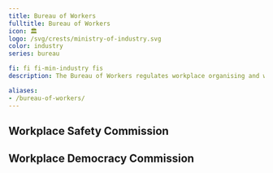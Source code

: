 ```yaml
---
title: Bureau of Workers
fulltitle: Bureau of Workers
icon: 🏛️
logo: /svg/crests/ministry-of-industry.svg
color: industry
series: bureau

fi: fi fi-min-industry fis
description: The Bureau of Workers regulates workplace organising and work safety for the Ministry of Industry.

aliases:
- /bureau-of-workers/
---
```

## Workplace Safety Commission
## Workplace Democracy Commission